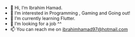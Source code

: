 - 👋 Hi, I’m Ibrahim Hamad.
- 👀 I’m interested in Programming , Gaming and Going out!
- 🌱 I’m currently learning Flutter.
- 💞️ I’m looking for a job ^^
- 📫 You can reach me on ibrahimhamad97@hotmail.com


